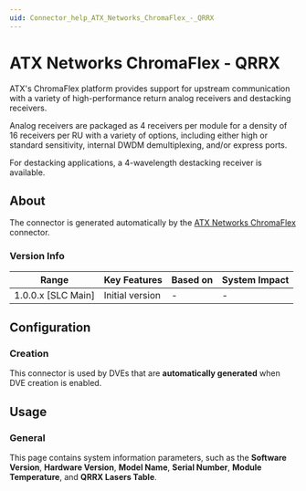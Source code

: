 ```yaml
---
uid: Connector_help_ATX_Networks_ChromaFlex_-_QRRX
---
```


# ATX Networks ChromaFlex - QRRX

ATX's ChromaFlex platform provides support for upstream communication with a variety of high-performance return analog receivers and destacking receivers.

Analog receivers are packaged as 4 receivers per module for a density of 16 receivers per RU with a variety of options, including either high or standard sensitivity, internal DWDM demultiplexing, and/or express ports.

For destacking applications, a 4-wavelength destacking receiver is available.

## About

The connector is generated automatically by the [ATX Networks ChromaFlex](xref:Connector_help_ATX_Networks_ChromaFlex) connector.

### Version Info

| **Range**            | **Key Features** | **Based on** | **System Impact** |
|----------------------|------------------|--------------|-------------------|
| 1.0.0.x \[SLC Main\] | Initial version  | \-           | \-                |

## Configuration

### Creation

This connector is used by DVEs that are **automatically generated** when DVE creation is enabled.

## Usage

### General

This page contains system information parameters, such as the **Software Version**, **Hardware Version**, **Model Name**, **Serial Number**, **Module Temperature**, and **QRRX Lasers Table**.
